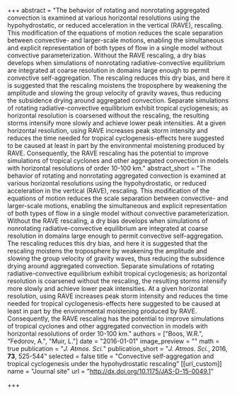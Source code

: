 +++
abstract = "The behavior of rotating and nonrotating aggregated convection is examined at various horizontal resolutions using the hypohydrostatic, or reduced acceleration in the vertical (RAVE), rescaling. This modification of the equations of motion reduces the scale separation between convective- and larger-scale motions, enabling the simultaneous and explicit representation of both types of flow in a single model without convective parameterization. Without the RAVE rescaling, a dry bias develops when simulations of nonrotating radiative-convective equilibrium are integrated at coarse resolution in domains large enough to permit convective self-aggregation. The rescaling reduces this dry bias, and here it is suggested that the rescaling moistens the troposphere by weakening the amplitude and slowing the group velocity of gravity waves, thus reducing the subsidence drying around aggregated convection. Separate simulations of rotating radiative-convective equilibrium exhibit tropical cyclogenesis; as horizontal resolution is coarsened without the rescaling, the resulting storms intensify more slowly and achieve lower peak intensities. At a given horizontal resolution, using RAVE increases peak storm intensity and reduces the time needed for tropical cyclogenesis-effects here suggested to be caused at least in part by the environmental moistening produced by RAVE. Consequently, the RAVE rescaling has the potential to improve simulations of tropical cyclones and other aggregated convection in models with horizontal resolutions of order 10-100 km."
abstract_short = "The behavior of rotating and nonrotating aggregated convection is examined at various horizontal resolutions using the hypohydrostatic, or reduced acceleration in the vertical (RAVE), rescaling. This modification of the equations of motion reduces the scale separation between convective- and larger-scale motions, enabling the simultaneous and explicit representation of both types of flow in a single model without convective parameterization. Without the RAVE rescaling, a dry bias develops when simulations of nonrotating radiative-convective equilibrium are integrated at coarse resolution in domains large enough to permit convective self-aggregation. The rescaling reduces this dry bias, and here it is suggested that the rescaling moistens the troposphere by weakening the amplitude and slowing the group velocity of gravity waves, thus reducing the subsidence drying around aggregated convection. Separate simulations of rotating radiative-convective equilibrium exhibit tropical cyclogenesis; as horizontal resolution is coarsened without the rescaling, the resulting storms intensify more slowly and achieve lower peak intensities. At a given horizontal resolution, using RAVE increases peak storm intensity and reduces the time needed for tropical cyclogenesis-effects here suggested to be caused at least in part by the environmental moistening produced by RAVE. Consequently, the RAVE rescaling has the potential to improve simulations of tropical cyclones and other aggregated convection in models with horizontal resolutions of order 10-100 km."
authors = ["Boos, W.R.", "Fedorov, A.", "Muir, L."]
date = "2016-01-01"
image_preview = ""
math = true
publication = "*J. Atmos. Sci.*"
publication_short = "*J. Atmos. Sci.*, 2016, **73**, 525-544"
selected = false
title = "Convective self-aggregation and tropical cyclogenesis under the hypohydrostatic rescaling"
[[url_custom]]
   name = "Journal site"
   url = "http://dx.doi.org/10.1175/JAS-D-15-0049.1"


+++